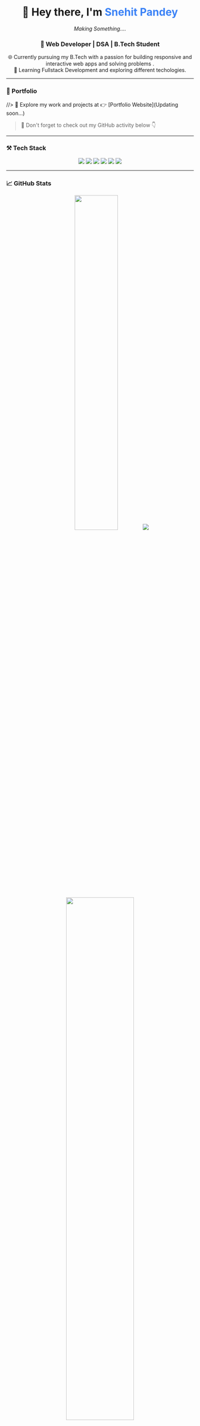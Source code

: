 <h1 align="center">👋 Hey there, I'm <span style="color:#3b82f6;">Snehit Pandey</span></h1>
<p align="center"><em>Making Something....</em></p>
<h3 align="center">🚀 Web Developer | DSA | B.Tech Student</h3>

<p align="center">
  🌐 Currently pursuing my B.Tech with a passion for building responsive and interactive web apps and solving problems . <br>
  🔭 Learning Fullstack Development and exploring different techologies.
</p>

---

### 🔗 Portfolio

//> 🎯 Explore my work and projects at 👉 [Portfolio Website](Updating soon...)  
> 📌 Don't forget to check out my GitHub activity below 👇

---

### ⚒️ Tech Stack

<p align="center">
  <img src="https://img.shields.io/badge/HTML5-E34F26?style=for-the-badge&logo=html5&logoColor=white" />
  <img src="https://img.shields.io/badge/CSS3-1572B6?style=for-the-badge&logo=css3&logoColor=white" />
  <img src="https://img.shields.io/badge/JavaScript-F7DF1E?style=for-the-badge&logo=javascript&logoColor=black" />
  <img src="https://img.shields.io/badge/Python-3776AB?style=for-the-badge&logo=python&logoColor=white" />
  <img src="https://img.shields.io/badge/java-%23ED8B00.svg?style=for-the-badge&logo=openjdk&logoColor=black"/>
  <img src="https://img.shields.io/badge/Git-F05032?style=for-the-badge&logo=git&logoColor=white" />
</p>

---

### 📈 GitHub Stats

<p align="center">
  <img src="https://github-readme-stats.vercel.app/api?username=SnehitPandey&show_icons=true&theme=radical&hide_border=true" width="48%" />
  <img src="https://github-readme-streak-stats.herokuapp.com?user=SnehitPandey&theme=javascript-dark&hide_border=true&short_numbers=true&date_format=j%20M%5B%20Y%5D&mode=weekly" />
</p>

<p align="center">
  <img src="https://github-readme-stats.vercel.app/api/top-langs/?username=SnehitPandey&layout=compact&theme=radical&hide_border=true" width="60%" />
</p>


### 📫 Let's Connect

- 📧 Gmail: **snehit2004@gmail.com**
- 🌍 Portfolio: [updating soon/)

---

<p align="center">✨ Eat • Sleep • Code • Repeat ✨</p>
<p align="center">© 2025 Snehit • Built with 💻 </p>
